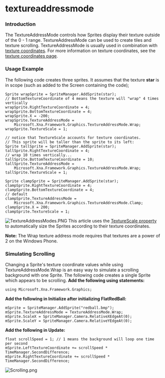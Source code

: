 # textureaddressmode

### Introduction

The TextureAddressMode controls how Sprites display their texture outside of the 0 - 1 range. TextureAddressMode can be used to create tiles and texture scrolling. TextureAddressMode is usually used in combination with [texture coordinates](../../../../frb/docs/index.php). For more information on texture coordinates, see the [texture coordinates page](../../../../frb/docs/index.php).

### Usage Example

The following code creates three sprites. It assumes that the texture **star** is in scope (such as added to the Screen containing the code);

```
Sprite wrapSprite = SpriteManager.AddSprite(star);
// BottomTextureCoordinate of 4 means the texture will "wrap" 4 times vertically
wrapSprite.RightTextureCoordinate = 4;
wrapSprite.BottomTextureCoordinate = 4;
wrapSprite.X = -200;
wrapSprite.TextureAddressMode = 
    Microsoft.Xna.Framework.Graphics.TextureAddressMode.Wrap;
wrapSprite.TextureScale = 1;

// notice that TextureScale accounts for texture coordinates.
// This sprite will be taller than the sprite to its left:
Sprite tallSprite = SpriteManager.AddSprite(star);
tallSprite.RightTextureCoordinate = 4;
// wrap 10 times vertically...
tallSprite.BottomTextureCoordinate = 10;
tallSprite.TextureAddressMode =
    Microsoft.Xna.Framework.Graphics.TextureAddressMode.Wrap;
tallSprite.TextureScale = 1;

Sprite clampSprite = SpriteManager.AddSprite(star);
clampSprite.RightTextureCoordinate = 4;
clampSprite.BottomTextureCoordinate = 4;
// default
clampSprite.TextureAddressMode = 
    Microsoft.Xna.Framework.Graphics.TextureAddressMode.Clamp;
clampSprite.X = 200;
clampSprite.TextureScale = 1;
```

![TextureAddressModes.PNG](../../../../media/migrated_media-TextureAddressModes.PNG) This article uses the [TextureScale property](../../../../frb/docs/index.php) to automatically size the Sprites according to their texture coordinates.

**Note:** The Wrap texture address mode requires that textures are a power of 2 on the Windows Phone.

### Simulating Scrolling

Changing a Sprite's texture coordinate values while using TextureAddressMode.Wrap is an easy way to simulate a scrolling background with one Sprite. The following code creates a single Sprite which appears to be scrolling. **Add the following using statements:**

```
using Microsoft.Xna.Framework.Graphics;
```

**Add the following in Initialize after initializing FlatRedBall:**

```
mSprite = SpriteManager.AddSprite("redball.bmp");
mSprite.TextureAddressMode = TextureAddressMode.Wrap;
mSprite.ScaleX = SpriteManager.Camera.RelativeXEdgeAt(0);
mSprite.ScaleY = SpriteManager.Camera.RelativeYEdgeAt(0);
```

**Add the following in Update:**

```
float scrollSpeed = 1; // 1 means the background will loop one time per second
mSprite.LeftTextureCoordinate += scrollSpeed * TimeManager.SecondDifference;
mSprite.RightTextureCoordinate += scrollSpeed * TimeManager.SecondDifference;
```

![Scrolling.png](../../../../media/migrated_media-Scrolling.png)
